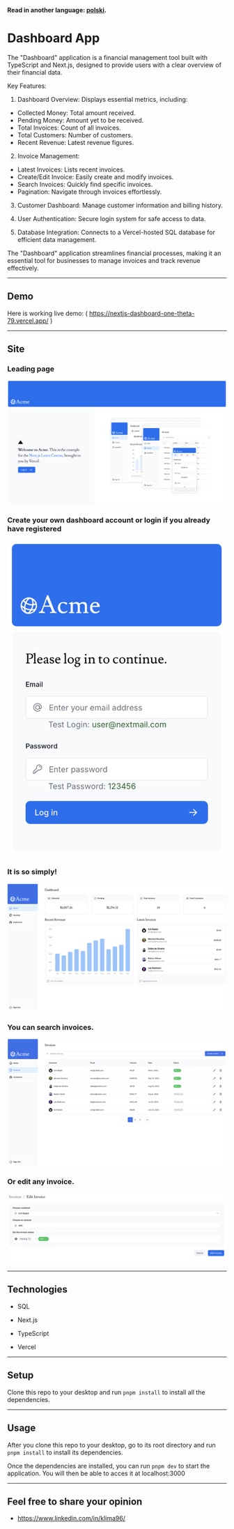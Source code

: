 **Read in another language: [polski](README.pl.md).**

# Dashboard App

The "Dashboard" application is a financial management tool built with TypeScript and Next.js, designed to provide users with a clear overview of their financial data.

Key Features:

1. Dashboard Overview: Displays essential metrics, including:

- Collected Money: Total amount received.
- Pending Money: Amount yet to be received.
- Total Invoices: Count of all invoices.
- Total Customers: Number of customers.
- Recent Revenue: Latest revenue figures.

2. Invoice Management:

- Latest Invoices: Lists recent invoices.
- Create/Edit Invoice: Easily create and modify invoices.
- Search Invoices: Quickly find specific invoices.
- Pagination: Navigate through invoices effortlessly.

3. Customer Dashboard: Manage customer information and billing history.

4. User Authentication: Secure login system for safe access to data.

5. Database Integration: Connects to a Vercel-hosted SQL database for efficient data management.

The "Dashboard" application streamlines financial processes, making it an essential tool for businesses to manage invoices and track revenue effectively.

---

## Demo

Here is working live demo: ( https://nextjs-dashboard-one-theta-79.vercel.app/ )

---

## Site

### Leading page

![](./public/main-page.png)

### Create your own dashboard account or login if you already have registered

![](./public/login.png)

### It is so simply!

![](./public/dashboard.png)

### You can search invoices.

![](./public/invoices.png)

### Or edit any invoice.

![](./public/editing-invoice.png)

---

## Technologies

- SQL
- Next.js
- TypeScript

- Vercel

---

## Setup

Clone this repo to your desktop and run `pnpm install` to install all the dependencies.

---

## Usage

After you clone this repo to your desktop, go to its root directory and run `pnpm install` to install
its dependencies.

Once the dependencies are installed, you can run `pnpm dev` to start the application. You will then
be able to acces it at localhost:3000

---

## Feel free to share your opinion

- https://www.linkedin.com/in/klima96/

